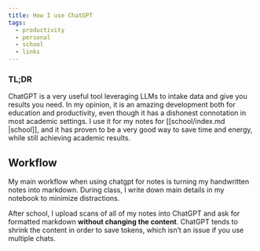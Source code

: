 ```yaml
---
title: How I use ChatGPT
tags:
  - productivity
  - personal
  - school
  - links
---
```

### TL;DR

ChatGPT is a very useful tool leveraging LLMs to intake data and give you results you need. In my opinion, it is an amazing development both for education and productivity, even though it has a dishonest connotation in most academic settings. I use it for my notes for [[school/index.md |school]], and it has proven to be a very good way to save time and energy, while still achieving academic results. 

## Workflow

My main workflow when using chatgpt for notes is turning my handwritten notes into markdown. During class, I write down main details in my notebook to minimize distractions. 

After school, I upload scans of all of my notes into ChatGPT and ask for formatted markdown **without changing the content**. ChatGPT tends to shrink the content in order to save tokens, which isn’t an issue if you use multiple chats. 

